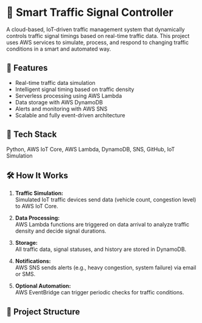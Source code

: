 # 🚦 Smart Traffic Signal Controller

A cloud-based, IoT-driven traffic management system that dynamically controls traffic signal timings based on real-time traffic data. This project uses AWS services to simulate, process, and respond to changing traffic conditions in a smart and automated way.

## 📌 Features

- Real-time traffic data simulation
- Intelligent signal timing based on traffic density
- Serverless processing using AWS Lambda
- Data storage with AWS DynamoDB
- Alerts and monitoring with AWS SNS
- Scalable and fully event-driven architecture

## 🧰 Tech Stack

Python, AWS IoT Core, AWS Lambda, DynamoDB, SNS, GitHub, IoT Simulation

## 🛠️ How It Works

1. **Traffic Simulation:**  
   Simulated IoT traffic devices send data (vehicle count, congestion level) to AWS IoT Core.

2. **Data Processing:**  
   AWS Lambda functions are triggered on data arrival to analyze traffic density and decide signal durations.

3. **Storage:**  
   All traffic data, signal statuses, and history are stored in DynamoDB.

4. **Notifications:**  
   AWS SNS sends alerts (e.g., heavy congestion, system failure) via email or SMS.

5. **Optional Automation:**  
   AWS EventBridge can trigger periodic checks for traffic conditions.

## 📂 Project Structure
